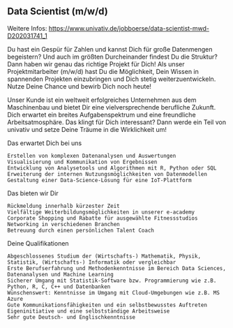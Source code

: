 ## Data Scientist (m/w/d)

Weitere Infos: https://www.univativ.de/jobboerse/data-scientist-mwd-D202031741_1

Du hast ein Gespür für Zahlen und kannst Dich für große Datenmengen begeistern? Und auch im größten Durcheinander findest Du die Struktur? Dann haben wir genau das richtige Projekt für Dich! Als unser Projektmitarbeiter (m/w/d) hast Du die Möglichkeit, Dein Wissen in spannenden Projekten einzubringen und Dich stetig weiterzuentwickeln. Nutze Deine Chance und bewirb Dich noch heute!

Unser Kunde ist ein weltweit erfolgreiches Unternehmen aus dem Maschinenbau und bietet Dir eine vielversprechende berufliche Zukunft. Dich erwartet ein breites Aufgabenspektrum und eine freundliche Arbeitsatmosphäre. Das klingt für Dich interessant? Dann werde ein Teil von univativ und setze Deine Träume in die Wirklichkeit um!


Das erwartet Dich bei uns

    Erstellen von komplexen Datenanalysen und Auswertungen
    Visualisierung und Kommunikation von Ergebnissen
    Entwicklung von Analysetools und Algorithmen mit R, Python oder SQL
    Erweiterung der internen Nutzungsmöglichkeiten von Datenmodellen
    Gestaltung einer Data-Science-Lösung für eine IoT-Plattform


Das bieten wir Dir

    Rückmeldung innerhalb kürzester Zeit
    Vielfältige Weiterbildungsmöglichkeiten in unserer e-academy
    Corporate Shopping und Rabatte für ausgewählte Fitnessstudios
    Networking in verschiedenen Branchen
    Betreuung durch einen persönlichen Talent Coach


Deine Qualifikationen

    Abgeschlossenes Studium der (Wirtschafts-) Mathematik, Physik, Statistik, (Wirtschafts-) Informatik oder vergleichbar
    Erste Berufserfahrung und Methodenkenntnisse im Bereich Data Sciences, Datenanalysen und Machine Learning
    Sicherer Umgang mit Statistik-Software bzw. Programmierung wie z.B. Python, R, C, C++ und Datenbanken
    Wünschenswert: Kenntnisse im Umgang mit Cloud-Umgebungen wie z.B. MS Azure
    Gute Kommunikationsfähigkeiten und ein selbstbewusstes Auftreten
    Eigeninitiative und eine selbstständige Arbeitsweise
    Sehr gute Deutsch- und Englischkenntnisse

